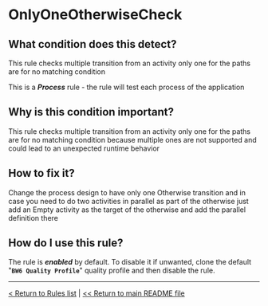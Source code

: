 # OnlyOneOtherwiseCheck

## What condition does this detect?

This rule checks multiple transition from an activity only one for the paths are for no matching condition

This is a ***Process*** rule - the rule will test each process of the application

## Why is this condition important?

This rule checks multiple transition from an activity only one for the paths are for no matching condition because multiple ones are not supported and could lead to an unexpected runtime behavior

## How to fix it?

Change the process design to have only one Otherwise transition and in case you need to do two activities in parallel as part of the otherwise just add an Empty activity as the target of the otherwise and add the parallel definition there

## How do I use this rule?

The rule is **_enabled_** by default. To disable it if unwanted, clone the default "**`BW6 Quality Profile`**" quality profile and then disable the rule.

---
[< Return to Rules list](./RULES.md) |  [<< Return to main README file](../../../README.md)
